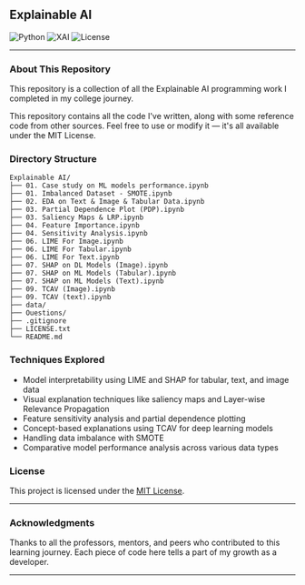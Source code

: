 ## Explainable AI

![Python](https://img.shields.io/badge/Python-Django%20%7C%20NLP%20%7C%20AI-green?logo=python)
![XAI](https://img.shields.io/badge/Explainable%20AI-Interpretability-blueviolet)
![License](https://img.shields.io/badge/License-MIT-green)

---

### About This Repository

This repository is a collection of all the Explainable AI programming work I completed in my college journey.


This repository contains all the code I've written, along with some reference code from other sources. Feel free to use or modify it — it's all available under the MIT License.

### Directory Structure

```
Explainable AI/
├── 01. Case study on ML models performance.ipynb
├── 01. Imbalanced Dataset - SMOTE.ipynb
├── 02. EDA on Text & Image & Tabular Data.ipynb
├── 03. Partial Dependence Plot (PDP).ipynb
├── 03. Saliency Maps & LRP.ipynb
├── 04. Feature Importance.ipynb
├── 04. Sensitivity Analysis.ipynb
├── 06. LIME For Image.ipynb
├── 06. LIME For Tabular.ipynb
├── 06. LIME For Text.ipynb
├── 07. SHAP on DL Models (Image).ipynb
├── 07. SHAP on ML Models (Tabular).ipynb
├── 07. SHAP on ML Models (Text).ipynb
├── 09. TCAV (Image).ipynb
├── 09. TCAV (text).ipynb
├── data/
├── Ouestions/
├── .gitignore
├── LICENSE.txt
└── README.md
```

### Techniques Explored

- Model interpretability using LIME and SHAP for tabular, text, and image data  
- Visual explanation techniques like saliency maps and Layer-wise Relevance Propagation  
- Feature sensitivity analysis and partial dependence plotting  
- Concept-based explanations using TCAV for deep learning models  
- Handling data imbalance with SMOTE  
- Comparative model performance analysis across various data types  
 


### License

This project is licensed under the [MIT License](LICENSE.txt).

---

### Acknowledgments

Thanks to all the professors, mentors, and peers who contributed to this learning journey. Each piece of code here tells a part of my growth as a developer.

---